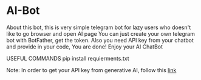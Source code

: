 # AI-Bot
About this bot, this is very simple telegram bot for lazy users who doesn't like to go browser and open AI page
You can just create your own telegram bot with BotFather, get the token.
Also you need API key from your chatbot and provide in your code, You are done! Enjoy your AI ChatBot

USEFUL COMMANDS
        pip install requierments.txt

Note: In order to get your API key from generative AI, follow this  [link](https://ai.google.dev/)